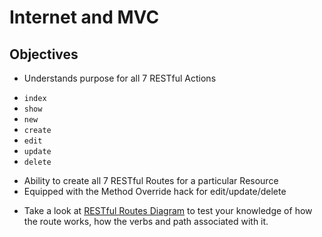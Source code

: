 # Internet and MVC

## Objectives
* Understands purpose for all 7 RESTful Actions
 - `index`
 - `show`
 - `new`
 - `create`
 - `edit`
 - `update`
 - `delete`
* Ability to create all 7 RESTful Routes for a particular Resource
* Equipped with the Method Override hack for edit/update/delete

- Take a look at [RESTful Routes Diagram](./restful-routes.png) to test your knowledge of how the route works, how the verbs and path associated with it.